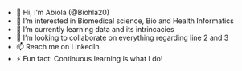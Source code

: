 - 👋 Hi, I’m Abiola (@Biohla20)
- 👀 I’m interested in Biomedical science, Bio and Health Informatics
- 🌱 I’m currently learning data and its intrincacies
- 💞️ I’m looking to collaborate on everything regarding line 2 and 3
- 📫 Reach me on LinkedIn
- ⚡ Fun fact: Continuous learning is what I do!

<!---
Biohla20/Biohla20 is a ✨ special ✨ repository because its `README.md` (this file) appears on your GitHub profile.
You can click the Preview link to take a look at your changes.
--->
